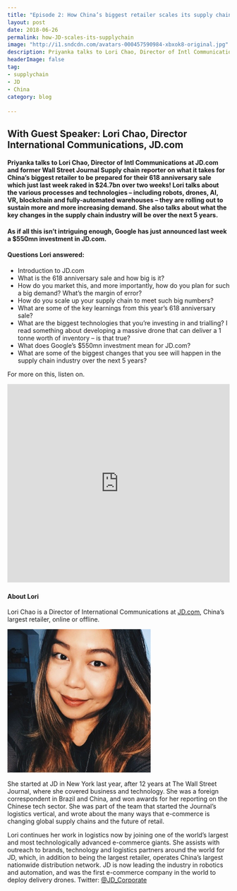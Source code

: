 ```yaml
---
title: "Episode 2: How China’s biggest retailer scales its supply chain for a $24.7bn shopping festival peak"
layout: post
date: 2018-06-26
permalink: how-JD-scales-its-supplychain
image: "http://i1.sndcdn.com/avatars-000457590984-xbxok8-original.jpg"
description: Priyanka talks to Lori Chao, Director of Intl Communications at JD.com and former Wall Street Journal Supply chain reporter on what it takes for China’s biggest retailer to be prepared for their 618 anniversary sale which just last week raked in $24.7bn over two weeks! Lori talks about the various processes and technologies
headerImage: false
tag:
- supplychain
- JD
- China
category: blog

---
```

## With Guest Speaker: Lori Chao, Director International Communications, JD.com

 

#### Priyanka talks to Lori Chao, Director of Intl Communications at JD.com and former Wall Street Journal Supply chain reporter on what it takes for China’s biggest retailer to be prepared for their 618 anniversary sale which just last week raked in $24.7bn over two weeks! Lori talks about the various processes and technologies – including robots, drones, AI, VR, blockchain and fully-automated warehouses – they are rolling out to sustain more and more increasing demand. She also talks about what the key changes in the supply chain industry will be over the next 5 years.

#### As if all this isn’t intriguing enough, Google has just announced last week a $550mn investment in JD.com.

 

#### Questions Lori answered:

 

- Introduction to JD.com
- What is the 618 anniversary sale and how big is it?
- How do you market this, and more importantly, how do you plan for such a big demand? What’s the margin of error?
- How do you scale up your supply chain to meet such big numbers?
- What are some of the key learnings from this year’s 618 anniversary sale?
- What are the biggest technologies that you’re investing in and trialling? I read something about developing a massive drone that can deliver a 1 tonne worth of inventory – is that true?
- What does Google’s $550mn investment mean for JD.com?
- What are some of the biggest changes that you see will happen in the supply chain industry over the next 5 years?

 

For more on this, listen on.


<iframe width="100%" height="450" scrolling="no" frameborder="no" allow="autoplay" src="https://w.soundcloud.com/player/?url=https%3A//api.soundcloud.com/tracks/463673352&color=%235ba28e&auto_play=false&hide_related=false&show_comments=true&show_user=true&show_reposts=false&show_teaser=true&visual=true"></iframe>



#### About Lori

Lori Chao is a Director of International Communications at [JD.com](http://JD.com), China’s largest retailer, online or
offline. 


<img src= "/assets/images/LoriChao_pic.jpg" alt="lori" width="325px">




 

She started at JD in New York last year, after 12 years at The Wall Street Journal, where she
covered business and technology. She was a foreign correspondent in Brazil and China, and won
awards for her reporting on the Chinese tech sector. She was part of the team that started the Journal’s
logistics vertical, and wrote about the many ways that e-commerce is changing global supply chains and
the future of retail.


Lori continues her work in logistics now by joining one of the world’s largest and most technologically
advanced e-commerce giants. She assists with outreach to brands, technology and logistics partners
around the world for JD, which, in addition to being the largest retailer, operates China’s largest
nationwide distribution network. JD is now leading the industry in robotics and automation, and was the
first e-commerce company in the world to deploy delivery drones. Twitter: [@JD_Corporate](http://www.twitter.com/JD_Corporate)

 

